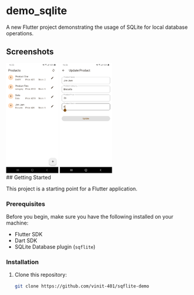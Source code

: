 # demo_sqlite

A new Flutter project demonstrating the usage of SQLite for local database operations.

## Screenshots
<div>
<img src="screenshot/home.png" alt="SQLite Example Home" height="300"/>
<img src="screenshot/edit.png" alt="SQLite Example Edit" height="300"/>
</div>
## Getting Started

This project is a starting point for a Flutter application.

### Prerequisites

Before you begin, make sure you have the following installed on your machine:
- Flutter SDK
- Dart SDK
- SQLite Database plugin (`sqflite`)

### Installation

1. Clone this repository:
   ```bash
   git clone https://github.com/vinit-401/sqflite-demo

